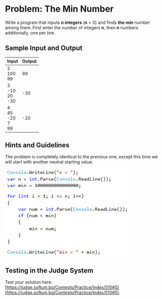 # Problem: The Min Number

Write a program that inputs **n integers** (**n** > 0) and finds **the min** number among them. First enter the number of integers **n**, then **n** numbers additionally, one per line. 

## Sample Input and Output

| Input | Output | 
| --- | --- |
| 2<br>100<br>99 | 99 |
| 3<br>-10<br>20<br>-30 | -30 |
| 4<br>45<br>-20<br>7<br>99<br> | -20 |

## Hints and Guidelines

The problem is completely identical to the previous one, except this time we will start with another neutral starting value.

![](/assets/chapter-5-images/06.Min-number-01.png)

## Testing in the Judge System

Test your solution here: [https://judge.softuni.bg/Contests/Practice/Index/510#5](https://judge.softuni.bg/Contests/Practice/Index/510#5).
